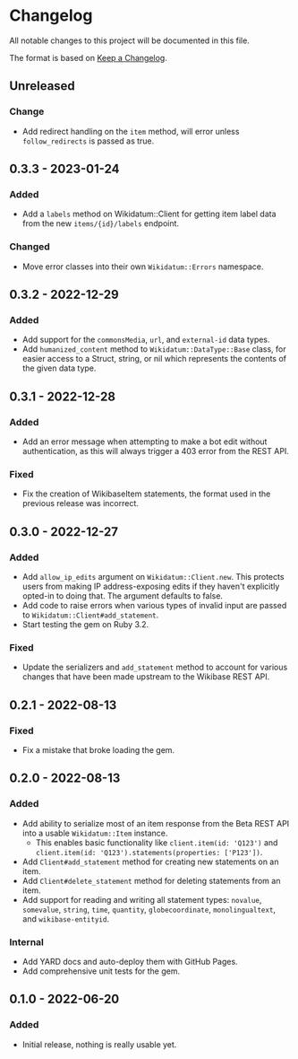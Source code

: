# Changelog

All notable changes to this project will be documented in this file.

The format is based on [Keep a Changelog](https://keepachangelog.com/en/1.0.0/).

## Unreleased
### Change

- Add redirect handling on the `item` method, will error unless `follow_redirects` is passed as true.

## 0.3.3 - 2023-01-24
### Added

- Add a `labels` method on Wikidatum::Client for getting item label data from the new `items/{id}/labels` endpoint.

### Changed

- Move error classes into their own `Wikidatum::Errors` namespace.

## 0.3.2 - 2022-12-29
### Added

- Add support for the `commonsMedia`, `url`, and `external-id` data types.
- Add `humanized_content` method to `Wikidatum::DataType::Base` class, for easier access to a Struct, string, or nil which represents the contents of the given data type.

## 0.3.1 - 2022-12-28
### Added

- Add an error message when attempting to make a bot edit without authentication, as this will always trigger a 403 error from the REST API.

### Fixed

- Fix the creation of WikibaseItem statements, the format used in the previous release was incorrect.

## 0.3.0 - 2022-12-27
### Added

- Add `allow_ip_edits` argument on `Wikidatum::Client.new`. This protects users from making IP address-exposing edits if they haven't explicitly opted-in to doing that. The argument defaults to false.
- Add code to raise errors when various types of invalid input are passed to `Wikidatum::Client#add_statement`.
- Start testing the gem on Ruby 3.2.

### Fixed

- Update the serializers and `add_statement` method to account for various changes that have been made upstream to the Wikibase REST API.

## 0.2.1 - 2022-08-13
### Fixed

- Fix a mistake that broke loading the gem.

## 0.2.0 - 2022-08-13
### Added

- Add ability to serialize most of an item response from the Beta REST API into a usable `Wikidatum::Item` instance.
  - This enables basic functionality like `client.item(id: 'Q123')` and `client.item(id: 'Q123').statements(properties: ['P123'])`.
- Add `Client#add_statement` method for creating new statements on an item.
- Add `Client#delete_statement` method for deleting statements from an item.
- Add support for reading and writing all statement types: `novalue`, `somevalue`, `string`, `time`, `quantity`, `globecoordinate`, `monolingualtext`, and `wikibase-entityid`.

### Internal

- Add YARD docs and auto-deploy them with GitHub Pages.
- Add comprehensive unit tests for the gem.

## 0.1.0 - 2022-06-20
### Added

- Initial release, nothing is really usable yet.
